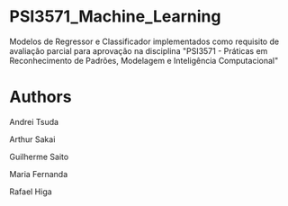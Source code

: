# PSI3571_Machine_Learning
Modelos de Regressor e Classificador implementados como requisito de avaliação parcial para aprovação na disciplina "PSI3571 - Práticas em Reconhecimento de Padrões, Modelagem e Inteligência Computacional"


# Authors

Andrei Tsuda

Arthur Sakai

Guilherme Saito

Maria Fernanda

Rafael Higa
